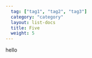 ```yaml
---
  tag: ["tag1", "tag2", "tag3"]
  category: "category"
  layout: list-docs
  title: Five
  weight: 5
---
```



hello
